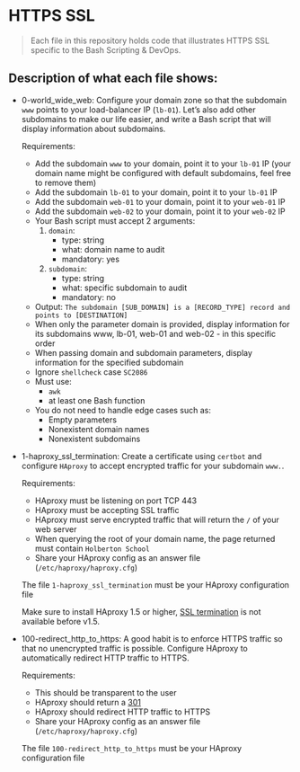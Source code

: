 # HTTPS SSL
> Each file in this repository holds code that illustrates HTTPS SSL
> specific to the Bash Scripting & DevOps.

## Description of what each file shows:
* 0-world_wide_web: Configure your domain zone so that the subdomain `www` points to your load-balancer IP (`lb-01`). Let’s also add other subdomains to make our life easier, and write a Bash script that will display information about subdomains.

	Requirements:
	- Add the subdomain `www` to your domain, point it to your `lb-01` IP (your domain name might be configured with default subdomains, feel free to remove them)
	- Add the subdomain `lb-01` to your domain, point it to your `lb-01` IP
	- Add the subdomain `web-01` to your domain, point it to your `web-01` IP
	- Add the subdomain `web-02` to your domain, point it to your `web-02` IP
	- Your Bash script must accept 2 arguments:
		1. `domain`:
			- type: string
			- what: domain name to audit
			- mandatory: yes
		2. `subdomain`:
			- type: string
			- what: specific subdomain to audit
			- mandatory: no
	- Output: `The subdomain [SUB_DOMAIN] is a [RECORD_TYPE] record and points to [DESTINATION]`
	- When only the parameter domain is provided, display information for its subdomains www, lb-01, web-01 and web-02 - in this specific order
	- When passing domain and subdomain parameters, display information for the specified subdomain
	- Ignore `shellcheck` case `SC2086`
	- Must use:
		- `awk`
		- at least one Bash function
	- You do not need to handle edge cases such as:
		- Empty parameters
		- Nonexistent domain names
		- Nonexistent subdomains


* 1-haproxy_ssl_termination: Create a certificate using `certbot` and configure `HAproxy` to accept encrypted traffic for your subdomain `www.`.

	Requirements:

	- HAproxy must be listening on port TCP 443
	- HAproxy must be accepting SSL traffic
	- HAproxy must serve encrypted traffic that will return the `/` of your web server
	- When querying the root of your domain name, the page returned must contain `Holberton School`
	- Share your HAproxy config as an answer file (`/etc/haproxy/haproxy.cfg`)

	The file `1-haproxy_ssl_termination` must be your HAproxy configuration file

	Make sure to install HAproxy 1.5 or higher, [SSL termination](https://en.wikipedia.org/wiki/TLS_termination_proxy) is not available before v1.5.

* 100-redirect_http_to_https: A good habit is to enforce HTTPS traffic so that no unencrypted traffic is possible. Configure HAproxy to automatically redirect HTTP traffic to HTTPS.

	Requirements:

	- This should be transparent to the user
	- HAproxy should return a [301](https://en.wikipedia.org/wiki/HTTP_301)
	- HAproxy should redirect HTTP traffic to HTTPS
	- Share your HAproxy config as an answer file (`/etc/haproxy/haproxy.cfg`)

	The file `100-redirect_http_to_https` must be your HAproxy configuration file
